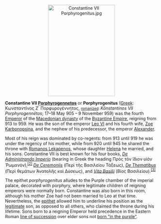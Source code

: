 <div class="photo" colspan="2" style="text-align: center; margin: 25px 0 10px;"><a class="image" href="https://en.wikipedia.org/wiki/File:Constantine_VII_Porphyrogenitus.jpg"><img alt="Constantine VII Porphyrogenitus.jpg" data-file-height="326" data-file-width="239" decoding="async" height="300" src="https://upload.wikimedia.org/wikipedia/commons/thumb/e/e7/Constantine_VII_Porphyrogenitus.jpg/220px-Constantine_VII_Porphyrogenitus.jpg" srcset="https://upload.wikimedia.org/wikipedia/commons/e/e7/Constantine_VII_Porphyrogenitus.jpg 1.5x" width="220"/></a></div>

[comment]: # 'breakpoint'
<p><b>Constantine VII <a class="mw-redirect" href="https://en.wikipedia.org/wiki/Porphyrogennetos" title="Porphyrogennetos">Porphyrogennetos</a></b> or <b>Porphyrogenitus</b> (<a href="https://en.wikipedia.org/wiki/Greek_language" title="Greek language">Greek</a>: <span lang="el">Κωνσταντῖνος Ζ΄ Πορφυρογέννητος</span>, <small><a href="https://en.wikipedia.org/wiki/Romanization_of_Greek" title="Romanization of Greek">romanized</a>: </small><i lang="el-Latn" title="Greek-language romanization">Kōnstantinos VII Porphyrogennētos</i>; 17–18 May  905 – 9 November  959) was the fourth <a class="mw-redirect" href="https://en.wikipedia.org/wiki/Byzantine_emperor" title="Byzantine emperor">Emperor</a> of the <a href="https://en.wikipedia.org/wiki/Macedonian_dynasty" title="Macedonian dynasty">Macedonian dynasty</a> of the <a href="https://en.wikipedia.org/wiki/Byzantine_Empire" title="Byzantine Empire">Byzantine Empire</a>, reigning from 913 to 959. He was the son of the emperor <a href="https://en.wikipedia.org/wiki/Leo_VI_the_Wise" title="Leo VI the Wise">Leo VI</a> and his fourth wife, <a href="https://en.wikipedia.org/wiki/Zoe_Karbonopsina" title="Zoe Karbonopsina">Zoe Karbonopsina</a>, and the nephew of his predecessor, the emperor <a class="mw-redirect" href="https://en.wikipedia.org/wiki/Alexander_of_Byzantium" title="Alexander of Byzantium">Alexander</a>.
</p><p>Most of his reign was dominated by co-regents: from 913 until 919 he was under the regency of his mother, while from 920 until 945 he shared the throne with <a class="mw-redirect" href="https://en.wikipedia.org/wiki/Romanos_Lekapenos" title="Romanos Lekapenos">Romanos Lekapenos</a>, whose daughter <a href="https://en.wikipedia.org/wiki/Helena_Lekapene" title="Helena Lekapene">Helena</a> he married, and his sons. Constantine VII is best known for his four books, <i><a href="https://en.wikipedia.org/wiki/De_Administrando_Imperio" title="De Administrando Imperio">De Administrando Imperio</a></i> (bearing in Greek the heading Πρὸς τὸν ἴδιον υἱὸν Ῥωμανόν),<sup class="reference" id="cite_ref-FOOTNOTEMoravcsik1967_2-0"><a href="#cite_note-FOOTNOTEMoravcsik1967-2">[2]</a></sup> <i><a href="https://en.wikipedia.org/wiki/De_Ceremoniis" title="De Ceremoniis">De Ceremoniis</a></i> (Περὶ τῆς Βασιλείου Τάξεως), <i><a class="mw-redirect" href="https://en.wikipedia.org/wiki/De_Thematibus" title="De Thematibus">De Thematibus</a></i> (Περὶ θεμάτων Άνατολῆς καὶ Δύσεως), and <i><a href="https://en.wikipedia.org/wiki/Vita_Basilii" title="Vita Basilii">Vita Basilii</a></i> (Βίος Βασιλείου).<sup class="reference" id="cite_ref-FOOTNOTELogos201910,_10B_3-0"><a href="#cite_note-FOOTNOTELogos201910,_10B-3">[3]</a></sup>
</p><p>The epithet <i>porphyrogenitus</i> alludes to the Purple chamber of the imperial palace, decorated with porphyry, where legitimate children of reigning emperors were normally born. Constantine was also born in this room, although his mother Zoe had not been married to Leo at that time. Nevertheless, the <a href="https://en.wikipedia.org/wiki/Epithet" title="Epithet">epithet</a> allowed him to underline his position as the <a href="https://en.wikipedia.org/wiki/Legitimation#Family_law" title="Legitimation">legitimate</a> son, as opposed to all others, who claimed the throne during his lifetime. Sons born to a reigning Emperor held precedence in the Eastern Roman <a class="mw-redirect" href="https://en.wikipedia.org/wiki/Line_of_succession" title="Line of succession">line of succession</a> over elder sons not <a href="https://en.wikipedia.org/wiki/Born_in_the_purple" title="Born in the purple">born "in the purple"</a>.
</p>